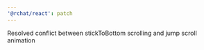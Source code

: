 ```yaml
---
'@rchat/react': patch
---
```


Resolved conflict between stickToBottom scrolling and jump scroll animation
